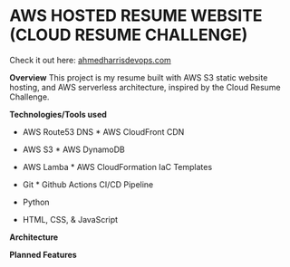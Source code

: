 # **AWS HOSTED RESUME WEBSITE (CLOUD RESUME CHALLENGE)**

Check it out here: [ahmedharrisdevops.com](https://ahmedharrisdevops.com )


**Overview**
This project is my resume built with AWS S3 static website hosting, and AWS serverless architecture, inspired by the Cloud Resume Challenge. 



**Technologies/Tools used**
* AWS Route53 DNS    * AWS CloudFront CDN

* AWS S3             * AWS DynamoDB

* AWS Lamba          * AWS CloudFormation IaC Templates 

* Git                * Github Actions CI/CD Pipeline

* Python

* HTML, CSS, & JavaScript





**Architecture**



**Planned Features**
